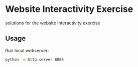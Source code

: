 # Website Interactivity Exercise

solutions for the website interactivity exercise

## Usage

Run local webserver:

```sh
python -m http.server 8888
```
